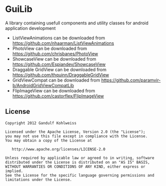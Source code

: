 GuiLib
======

A library containing usefull components and utility classes for android application development

* ListViewAnimations can be downloaded from https://github.com/nhaarman/ListViewAnimations
* PhotoView can be downloaded from https://github.com/chrisbanes/PhotoView
* ShowcaseView can be downloaded from https://github.com/Espiandev/ShowcaseView
* Draggable GridView can be downloaded from https://github.com/thquinn/DraggableGridView
* GridViewCompat can be downloaded from https://github.com/paramvir-b/AndroidGridViewCompatLib
* FlipImageView can be downloaded from https://github.com/castorflex/FlipImageView

## License

    Copyright 2012 Gandulf Kohlweiss

    Licensed under the Apache License, Version 2.0 (the "License");
    you may not use this file except in compliance with the License.
    You may obtain a copy of the License at

       http://www.apache.org/licenses/LICENSE-2.0

    Unless required by applicable law or agreed to in writing, software
    distributed under the License is distributed on an "AS IS" BASIS,
    WITHOUT WARRANTIES OR CONDITIONS OF ANY KIND, either express or implied.
    See the License for the specific language governing permissions and
    limitations under the License.
